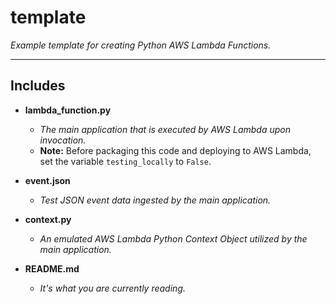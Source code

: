 # template

*Example template for creating Python AWS Lambda Functions.*

----

## Includes

* **lambda_function.py**
  * *The main application that is executed by AWS Lambda upon invocation.*
  * **Note:** Before packaging this code and deploying to AWS Lambda, set the variable `testing_locally` to `False`.

* **event.json**
  * *Test JSON event data ingested by the main application.*

* **context.py**
  * *An emulated AWS Lambda Python Context Object utilized by the main application.*

* **README.md**
  * *It's what you are currently reading.*